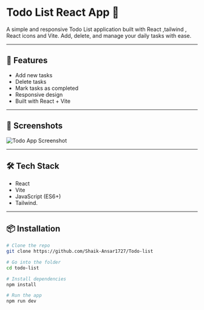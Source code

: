 # Todo List React App 📝

A simple and responsive Todo List application built with React ,tailwind , React icons and Vite. Add, delete, and manage your daily tasks with ease.

---

## 🚀 Features

- Add new tasks
- Delete tasks
- Mark tasks as completed
- Responsive design
- Built with React + Vite

---

## 📸 Screenshots


![Todo App Screenshot](screenshots/todo-screenshot.jpeg)


---

## 🛠️ Tech Stack

- React
- Vite
- JavaScript (ES6+)
-  Tailwind.

---

## 📦 Installation

```bash
# Clone the repo
git clone https://github.com/Shaik-Ansar1727/Todo-list

# Go into the folder
cd todo-list

# Install dependencies
npm install

# Run the app
npm run dev
